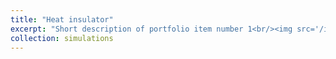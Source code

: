 ```yaml
---
title: "Heat insulator"
excerpt: "Short description of portfolio item number 1<br/><img src='/images/500x300.png'>"
collection: simulations
---
```


